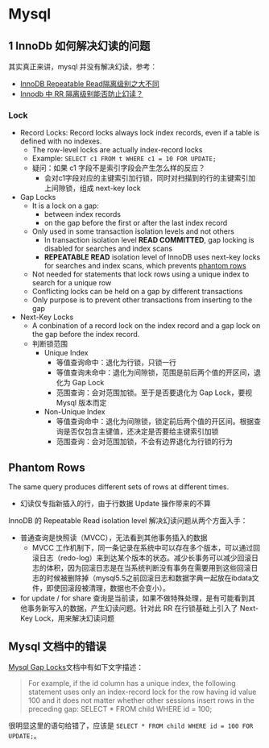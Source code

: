 # Mysql

## 1 InnoDb 如何解决幻读的问题

其实真正来讲，mysql 并没有解决幻读，参考：

- [InnoDB Repeatable Read隔离级别之大不同](http://mysql.taobao.org/monthly/2017/06/07/)
- [Innodb 中 RR 隔离级别能否防止幻读？](https://github.com/Yhzhtk/note/issues/42)

### Lock

- Record Locks: Record locks always lock index records, even if a table is defined with no indexes.
  - The row-level locks are actually index-record locks
  - Example: `SELECT c1 FROM t WHERE c1 = 10 FOR UPDATE;`
  - 疑问：如果 c1 字段不是索引字段会产生怎么样的反应？
    - 会对c1字段对应的主键索引加行锁，同时对扫描到的行的主键索引加上间隙锁，组成 next-key lock
- Gap Locks
  - It is a lock on a gap:
    - between index records
    - on the gap before the first or after the last index record
  - Only used in some transaction isolation levels and not others
    - In transaction isolation level **READ COMMITTED**, gap locking is disabled for searches and index scans
    - **REPEATABLE READ** isolation level of InnoDB uses next-key locks for searches and index scans, which prevents [phantom rows](#phantom-rows)
  - Not needed for statements that lock rows using a unique index to search for a unique row
  - Conflicting locks can be held on a gap by different transactions
  - Only purpose is to prevent other transactions from inserting to the gap
- Next-Key Locks
  - A conbination of a record lock on the index record and a gap lock on the gap before the index record.
  - 判断锁范围
    - Unique Index
      - 等值查询命中：退化为行锁，只锁一行
      - 等值查询未命中：退化为间隙锁，范围是前后两个值的开区间，退化为 Gap Lock
      - 范围查询：会对范围加锁。至于是否要退化为 Gap Lock，要视 Mysql 版本而定
    - Non-Unique Index
      - 等值查询命中：退化为间隙锁，锁定前后两个值的开区间。根据查询是否仅包含主键值，还决定是否要给主键索引加锁
      - 范围查询：会对范围加锁，不会有边界退化为行锁的行为

## Phantom Rows

The same query produces different sets of rows at different times.

- 幻读仅专指新插入的行，由于行数据 Update 操作带来的不算
  
InnoDB 的 Repeatable Read isolation level 解决幻读问题从两个方面入手：

- 普通查询是快照读（MVCC），无法看到其他事务插入的数据
  - MVCC 工作机制下，同一条记录在系统中可以存在多个版本，可以通过回滚日志（redo-log）来到达某个版本的状态。减少长事务可以减少回滚日志的体积，因为回滚日志是在当系统判断没有事务在需要用到这些回滚日志的时候被删除掉（mysql5.5之前回滚日志和数据字典一起放在ibdata文件，即使回滚段被清理，数据也不会变小）。
- for update / for share 查询是当前读，如果不做特殊处理，是有可能看到其他事务新写入的数据，产生幻读问题。针对此 RR 在行锁基础上引入了 Next-Key Lock，用来解决幻读问题

## Mysql 文档中的错误

[Mysql Gap Locks](https://dev.mysql.com/doc/refman/8.0/en/innodb-locking.html#innodb-next-key-locks)文档中有如下文字描述：

> For example, if the id column has a unique index, the following statement uses only an index-record lock for the row having id value 100 and it does not matter whether other sessions insert rows in the preceding gap:
> SELECT * FROM child WHERE id = 100;

很明显这里的语句给错了，应该是 `SELECT * FROM child WHERE id = 100 FOR UPDATE;`。
